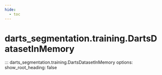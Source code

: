 ```yaml
---
hide:
  - toc
---
```

# <code class='doc-symbol doc-symbol-nav doc-symbol-class'></code>darts_segmentation.training.DartsDatasetInMemory

::: darts_segmentation.training.DartsDatasetInMemory
    options:
      show_root_heading: false
